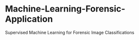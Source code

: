 # Machine-Learning-Forensic-Application
Supervised Machine Learning for Forensic Image Classifications
